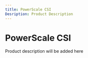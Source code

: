 ```yaml
---
title: PowerScale CSI
Desription: Product Description
---
```


# PowerScale CSI
Product description will be added here
